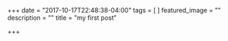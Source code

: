 +++
date = "2017-10-17T22:48:38-04:00"
tags = [
]
featured_image = ""
description = ""
title = "my first post"

+++

